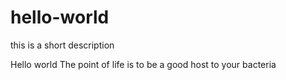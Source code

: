 # hello-world
this is a short description

Hello world
The point of life is to be a good host to your bacteria 
